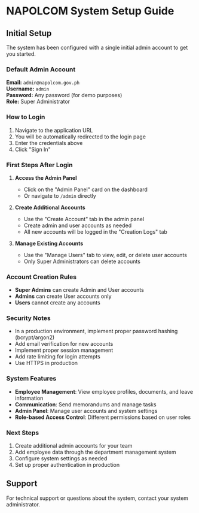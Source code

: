 # NAPOLCOM System Setup Guide

## Initial Setup

The system has been configured with a single initial admin account to get you started.

### Default Admin Account

**Email:** `admin@napolcom.gov.ph`  
**Username:** `admin`  
**Password:** Any password (for demo purposes)  
**Role:** Super Administrator

### How to Login

1. Navigate to the application URL
2. You will be automatically redirected to the login page
3. Enter the credentials above
4. Click "Sign In"

### First Steps After Login

1. **Access the Admin Panel**
   - Click on the "Admin Panel" card on the dashboard
   - Or navigate to `/admin` directly

2. **Create Additional Accounts**
   - Use the "Create Account" tab in the admin panel
   - Create admin and user accounts as needed
   - All new accounts will be logged in the "Creation Logs" tab

3. **Manage Existing Accounts**
   - Use the "Manage Users" tab to view, edit, or delete user accounts
   - Only Super Administrators can delete accounts

### Account Creation Rules

- **Super Admins** can create Admin and User accounts
- **Admins** can create User accounts only
- **Users** cannot create any accounts

### Security Notes

- In a production environment, implement proper password hashing (bcrypt/argon2)
- Add email verification for new accounts
- Implement proper session management
- Add rate limiting for login attempts
- Use HTTPS in production

### System Features

- **Employee Management**: View employee profiles, documents, and leave information
- **Communication**: Send memorandums and manage tasks
- **Admin Panel**: Manage user accounts and system settings
- **Role-based Access Control**: Different permissions based on user roles

### Next Steps

1. Create additional admin accounts for your team
2. Add employee data through the department management system
3. Configure system settings as needed
4. Set up proper authentication in production

## Support

For technical support or questions about the system, contact your system administrator.

